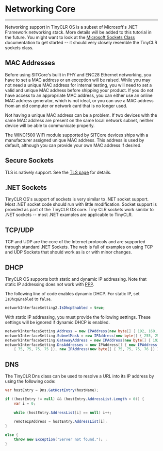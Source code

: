# Networking Core
---
Networking support in TinyCLR OS is a subset of Microsoft's .NET Framework networking stack. More details will be added to this tutorial in the future. You might want to look at the [Microsoft Sockets Class]( https://docs.microsoft.com/en-us/dotnet/api/system.net.sockets.socket?view=netframework-4.8) documentation to get started -- it should very closely resemble the TinyCLR sockets class.

## MAC Addresses
Before using SITCore's built in PHY and ENC28 Ethernet networking, you have to set a MAC address or an exception will be raised. While you may not need a unique MAC address for internal testing, you will need to set a valid and unique MAC address before shipping your product. If you do not have access to an appropriate MAC address, you can either use an online MAC address generator, which is not ideal, or you can use a MAC address from an old computer or network card that is no longer used.

Not having a unique MAC address can be a problem. If two devices with the same MAC address are present on the same local network subnet, neither device will be able to communicate properly.

The WINC1500 WiFi module supported by SITCore devices ships with a manufacturer assigned unique MAC address. This address is used by default, although you can provide your own MAC address if desired.

## Secure Sockets
TLS is natively support. See the [TLS page](tls.md) for details.

## .NET Sockets
TinyCLR OS's support of sockets is very similar to .NET socket support. Most .NET socket code should run with little modification. Socket support is provided as part of the TinyCLR OS core. Tiny CLR sockets work similar to .NET sockets -- most .NET examples are applicable to TinyCLR.

## TCP/UDP
TCP and UDP are the core of the Internet protocols and are supported through standard .NET Sockets. The web is full of examples on using TCP and UDP Sockets that should work as is or with minor changes.

## DHCP
TinyCLR OS supports both static and dynamic IP addressing. Note that static IP addressing does not work with [PPP](ppp.md).

The following line of code enables dynamic DHCP. For static IP, set `IsDhcpEnabled` to `false`.

```cs
networkInterfaceSetting2.IsDhcpEnabled = true;
```

With static IP addressing, you must provide the following settings. These settings will be ignored if dynamic DHCP is enabled.

```cs
networkInterfaceSetting.Address = new IPAddress(new byte[] { 192, 168, 1, 122 });
networkInterfaceSetting.SubnetMask = new IPAddress(new byte[] { 255, 255, 255, 0 });
networkInterfaceSetting.GatewayAddress = new IPAddress(new byte[] { 192, 168, 1, 1 });
networkInterfaceSetting.DnsAddresses = new IPAddress[] { new IPAddress(new byte[]
    { 75, 75, 75, 75 }), new IPAddress(new byte[] { 75, 75, 75, 76 }) };
```


## DNS
The TinyCLR Dns class can be used to resolve a URL into its IP address by using the following code:

```cs
var hostEntry = Dns.GetHostEntry(hostName);

if ((hostEntry != null) && (hostEntry.AddressList.Length > 0)) {
    var i = 0;
    
    while (hostEntry.AddressList[i] == null) i++;
    
    remoteIpAddress = hostEntry.AddressList[i];
}

else {
    throw new Exception("Server not found."); ;
}
```
